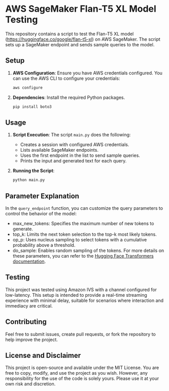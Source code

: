 # AWS SageMaker Flan-T5 XL Model Testing

This repository contains a script to test the Flan-T5 XL model (https://huggingface.co/google/flan-t5-xl) on AWS SageMaker. The script sets up a SageMaker endpoint and sends sample queries to the model.

## Setup

1. **AWS Configuration**: Ensure you have AWS credentials configured. You can use the AWS CLI to configure your credentials:

   ```sh
   aws configure
   ```

2. **Dependencies**: Install the required Python packages.
   ```sh
   pip install boto3
   ```

## Usage

1. **Script Execution**: The script `main.py` does the following:

   - Creates a session with configured AWS credentials.
   - Lists available SageMaker endpoints.
   - Uses the first endpoint in the list to send sample queries.
   - Prints the input and generated text for each query.

2. **Running the Script**:
   ```sh
   python main.py
   ```

## Parameter Explanation

In the `query_endpoint` function, you can customize the query parameters to control the behavior of the model:

- max_new_tokens: Specifies the maximum number of new tokens to generate.
- top_k: Limits the next token selection to the top-k most likely tokens.
- op_p: Uses nucleus sampling to select tokens with a cumulative probability above a threshold.
- do_sample: Enables random sampling of the tokens.
  For more details on these parameters, you can refer to the [Hugging Face Transformers documentation](https://huggingface.co/docs/transformers/main_classes/text_generation#transformers.GenerationMixin.generate).

## Testing

This project was tested using Amazon IVS with a channel configured for low-latency. This setup is intended to provide a real-time streaming experience with minimal delay, suitable for scenarios where interaction and immediacy are critical.

## Contributing

Feel free to submit issues, create pull requests, or fork the repository to help improve the project.

## License and Disclaimer

This project is open-source and available under the MIT License. You are free to copy, modify, and use the project as you wish. However, any responsibility for the use of the code is solely yours. Please use it at your own risk and discretion.
